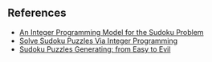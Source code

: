 ## References
- [An Integer Programming Model for the Sudoku Problem](https://pdfs.semanticscholar.org/152c/baf232689b44da800437debefdb00b54fc19.pdf)
- [Solve Sudoku Puzzles Via Integer Programming](http://uk.mathworks.com/help/optim/ug/solve-sudoku-puzzles-via-integer-programming.html?requestedDomain=uk.mathworks.com)
- [Sudoku Puzzles Generating: from Easy to Evil](http://zhangroup.aporc.org/images/files/Paper_3485.pdf)
